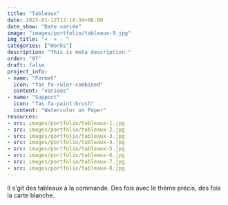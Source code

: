 ```yaml
---
title: "Tableaux"
date: 2023-01-12T12:14:34+06:00
date_show: "Date variée"
image: "images/portfolio/tableaux-9.jpg"
img_title: "«  » - "
categories: ["Works"]
description: "This is meta description."
order: "07"
draft: false
project_info:
- name: "Format"
  icon: "fas fa-ruler-combined"
  content: "various"
- name: "Support"
  icon: "fas fa-paint-brush"
  content: "Watercolor on Paper"
resources:
- src: images/portfolio/tableaux-1.jpg
- src: images/portfolio/tableaux-2.jpg
- src: images/portfolio/tableaux-3.jpg
- src: images/portfolio/tableaux-4.jpg
- src: images/portfolio/tableaux-5.jpg
- src: images/portfolio/tableaux-6.jpg
- src: images/portfolio/tableaux-7.jpg
- src: images/portfolio/tableaux-8.jpg
---
```

Il s'git des tableaux à la commande. Des fois avec le thème précis, des fois la carte blanche.
